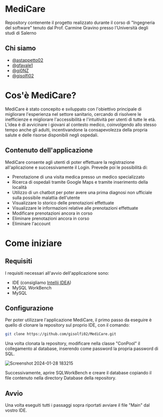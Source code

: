 # MediCare
Repository contenente il progetto realizzato durante il corso di "Ingegneria del software" tenuto dal Prof. Carmine Gravino presso l'Università degli studi di Salerno

## Chi siamo
- [@astappetto02](https://github.com/Astappetto02)
- [@gfavale1](https://github.com/gfavale1)
- [@gi0NZ](https://github.com/Gi0NZ)
- [@gisolfi02](https://github.com/gisolfi02)

# Cos'è MediCare?
MediCare è stato concepito e sviluppato con l'obiettivo principale di migliorare l'esperienza nel settore sanitario, cercando di risolvere le inefficienze e migliorare l'accessibilità e l'intuitività per utenti di tutte le età. L'idea è di avvicinare i giovani al contesto medico, coinvolgendo allo stesso tempo anche gli adulti, incentivandone la consapevolezza della propria salute e delle risorse disponibili negli ospedali.

## Contenuto dell'applicazione
MediCare consente agli utenti di poter effettuare la registrazione all'aplicazione e successivamente il Login. Prevede poi le possibilità di:
- Prenotazione di una visita medica presso un medico specializzato
- Ricerca di ospedali tramite Google Maps e tramite inserimento della località
- Utilizzo di un chatbot per poter avere una prima diagnosi non ufficiale sulla possibile malattia dell'utente
- Visualizzare lo storico delle prenotazioni effettuate
- Visualizzare le informazioni relative alle prenotazioni effettuate
- Modificare prenotazioni ancora in corso
- Eliminare prenotazioni ancora in corso
- Eliminare l'account

# Come iniziare
## Requisiti
I requisiti necessari all'avvio dell'applicazione sono:
- IDE (consigliamo [Intellij IDEA](https://www.jetbrains.com/idea/))
- MySQL WorkBench
- MySQL
## Configurazione
Per poter utilizzare l'applicazione MediCare, il primo passo da eseguire è quello di clonare la repository sul proprio IDE, con il comando:
```bash
git clone https://github.com/gisolfi02/MediCare.git
```
Una volta clonata la repository, modificare nella classe "ConPool" il collegamento al database, inserendo come password la propria password di SQL.

![Screenshot 2024-01-28 183215](https://github.com/gisolfi02/MediCare/assets/114088374/dd2e4d42-e018-4448-87e2-a8cf47a32703)

Successivamente, aprire SQLWorkBench e creare il database copiando il file contenuto nella directory Database della repository.
## Avvio
Una volta eseguiti tutti i passaggi sopra riportati avviare il file "Main" dal vostro IDE.
